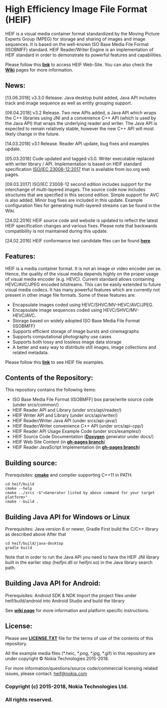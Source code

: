 # High Efficiency Image File Format (HEIF)
HEIF is a visual media container format standardized by the Moving Picture Experts Group (MPEG) for storage and sharing of images and image sequences. It is based on the well-known ISO Base Media File Format (ISOBMFF) standard. HEIF Reader/Writer Engine is an implementation of HEIF standard in order to demonstrate its powerful features and capabilities.

Please follow this **[link](https://nokiatech.github.io/heif)** to access HEIF Web-Site.
You can also check the **[Wiki](https://github.com/nokiatech/heif/wiki)** pages for more information.

## News:
[13.06.2018] v3.3.0 Release: Java desktop build added, Java API includes track and image sequence as well as entity grouping support.

[06.04.2018] v3.2 Release. Two new APIs added, a Java API which wraps the C++ libraries using JNI and a convenience C++ API (which is used by the Java API) that wraps the underlying reader and writer. The Java API is expected to remain relatively stable, however the new C++ API will most likely change in the future.

[14.03.2018] v3.1 Release. Reader API update, bug fixes and examples update.

[05.03.2018] Code updated and tagged v3.0. Writer executable replaced with writer library / API. Implementation is based on HEIF standard specification [ISO/IEC 23008-12:2017](http://standards.iso.org/ittf/PubliclyAvailableStandards/c066067_ISO_IEC_23008-12_2017.zip) that is available from iso.org web pages.

[09.03.2017] ISO/IEC 23008-12 second edition includes support for the interchange of multi-layered images. The source code now includes structures that are specified in this second edition. Simple support for AVC is also added. Minor bug fixes are included in this update. Example configuration files for generating multi-layered streams can be found in the Wiki.

[24.02.2016] HEIF source code and website is updated to reflect the latest HEIF specification changes and various fixes. Please note that backwards compatibility is not maintained during this update.

[24.02.2016] HEIF conformance test candidate files can be found **[here](https://github.com/nokiatech/heif_conformance)**

## Features:
HEIF is a media container format. It is not an image or video encoder per se. Hence, the quality of the visual media depends highly on the proper usage of visual media encoder (e.g. HEVC). Current standard allows containing HEVC/AVC/JPEG encoded bitstreams. This can be easily extended to future visual media codecs. It has many powerful features which are currently not present in other image file formats. Some of these features are:
* Encapsulate images coded using HEVC/SHVC/MV-HEVC/AVC/JPEG.
* Encapsulate image sequences coded using HEVC/SHVC/MV-HEVC/AVC.
* Storage based on widely adopted ISO Base Media File Format (ISOBMFF)
* Supports efficient storage of image bursts and cinemagraphs
* Supports computational photography use cases
* Supports both lossy and lossless image data storage
* A better and easy way to distribute still images, image collections and related metadata.

Please follow this **[link](https://nokiatech.github.io/heif/examples.html)** to see HEIF file examples.

## Contents of the Repository:
This repository contains the following items:
* ISO Base Media File Format (ISOBMFF) box parse/write source code (under srcs/common/)
* HEIF Reader API and Library (under srcs/api/reader/)
* HEIF Writer API and Library (under srcs/api/writer/)
* HEIF Reader/Writer Java API (under srcs/api-java/)
* HEIF Reader/Writer convenience C++ API (under srcs/api-cpp/)
* HEIF Reader API Usage Example Code (under srcs/examples/)
* HEIF Source Code Documentation (**[Doxygen](http://www.stack.nl/~dimitri/doxygen/)** generator under docs/)
* HEIF Web Site Content (in **[gh-pages branch](https://github.com/nokiatech/heif/tree/gh-pages)**)
* HEIF Reader JavaScript Implementation (in **[gh-pages branch](https://github.com/nokiatech/heif/tree/gh-pages)**)

## Building source:
Prerequisites: **[cmake](https://cmake.org/)** and compiler supporting C++11 in PATH.
```
cd heif/build
cmake --help
cmake ../srcs -G"<Generator listed by above command for your target platform>"
cmake --build .
```

## Building Java API for Windows or Linux
Prerequisites: Java version 8 or newer, Gradle
First build the C/C++ library as described above
After that
```
cd heif/build/java-desktop
gradle build
```
Note that in order to run the Java API you need to have the HEIF JNI library built in the earlier step (heifjni.dll or heifjni.so) in the Java library search path.

## Building Java API for Android:
Prerequisites: Android SDK & NDK
Import the project files under heif/build/android into Android Studio and build the library

See **[wiki page](https://github.com/nokiatech/heif/wiki/I.-How-to-build-HEIF-Source-Code)** for more information and platform specific instructions.

## License:
Please see **[LICENSE.TXT](https://github.com/nokiatech/heif/blob/master/LICENSE.TXT)** file for the terms of use of the contents of this repository.

All the example media files (*.heic, *.png, *.jpg, *.gif) in this repository are under copyright © Nokia Technologies 2015-2018.

For more information/questions/source code/commercial licensing related issues, please contact: <heif@nokia.com>

### **Copyright (c) 2015-2018, Nokia Technologies Ltd.**
### **All rights reserved.** 

